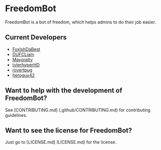 # FreedomBot
FreedomBot is a bot of freedom, which helps admins to do their job easier.

## Current Developers
* [FoxIshDaBest](https://github.com/FoxIshDaBest)
* [DUFCLiam](https://github.com/DUFCLiam)
* [Mayoralty](https://github.com/AvalancheYT)
* [tylerhyperHD](https://github.com/tylerhyperHD)
* [rovertpug](https://github.com/rovertdude)
* [heroguy42](https://github.com/heroguy42)

## Want to help with the development of FreedomBot?
See [CONTRIBUTING.md] (.github/CONTRIBUTING.md) for contributing guidelines.

## Want to see the license for FreedomBot?
Just go to [LICENSE.md] (LICENSE.md) for the license.
